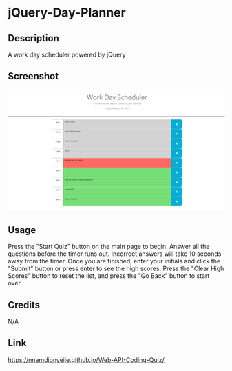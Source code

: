 # jQuery-Day-Planner

## Description

A work day scheduler powered by jQuery

## Screenshot

![A screenshot of the main page of my day planner application](./assets/images/work-day-scheduler.png)

## Usage

Press the "Start Quiz" button on the main page to begin. Answer all the questions before the timer runs out. Incorrect answers will take 10 seconds away from the timer. Once you are finished, enter your initials and click the "Submit" button or press enter to see the high scores. Press the "Clear High Scores" button to reset the list, and press the "Go Back" button to start over.

## Credits

N/A

## Link

https://nnamdionyeije.github.io/Web-API-Coding-Quiz/
